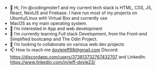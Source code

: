 - 👋 Hi, I’m @codingmster1 and my current tech stack is HTML, CSS, JS, React, NextJS and Firebase. I have run most of my projects on Ubuntu/Linux with Virtual Box and currently use
- MacOS as my main operating system.
- 👀 I’m interested in App and web development
- 🌱 I’m currently learning Full stack Development, from the Front-end Simplified bootcamp and The Odin Project.
- 💞️ I’m looking to collaborate on various web dev projects
- 📫 How to reach me doylejeff98@gmail.com Discord: https://discordapp.com/users/373813732767432707 and LinkedIn: https://www.linkedin.com/in/jeff-doyle23/

<!---
codingmster1/codingmster1 is a ✨ special ✨ repository because its `README.md` (this file) appears on your GitHub profile.
You can click the Preview link to take a look at your changes.
--->

